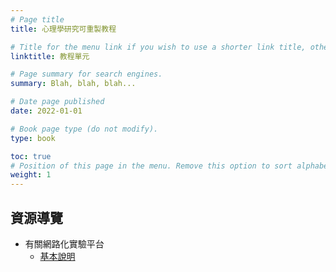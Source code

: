 ```yaml
---
# Page title
title: 心理學研究可重製教程

# Title for the menu link if you wish to use a shorter link title, otherwise remove this option.
linktitle: 教程單元

# Page summary for search engines.
summary: Blah, blah, blah...

# Date page published
date: 2022-01-01

# Book page type (do not modify).
type: book

toc: true
# Position of this page in the menu. Remove this option to sort alphabetically.
weight: 1
---
```



## 資源導覽

- 有關網路化實驗平台
  - [基本說明](c_procedure/1_demonstrations/)
